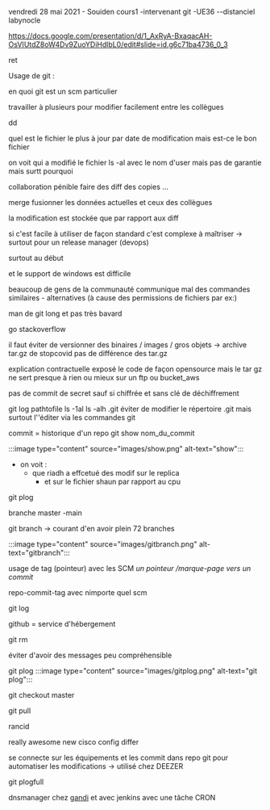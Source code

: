 vendredi 28 mai 2021 - Souiden cours1 -intervenant git -UE36 --distanciel
labynocle


https://docs.google.com/presentation/d/1_AxRyA-BxaqacAH-OsVIUtdZ8oW4Dv9ZuoYDiHdlbL0/edit#slide=id.g6c71ba4736_0_3
<p> ret<p>
Usage de git :

en quoi git est un scm particulier


travailler à plusieurs pour modifier facilement entre les collègues


dd


quel est le fichier le plus à jour par date de modification mais est-ce le bon fichier


on voit qui a modifié le fichier ls -al avec le nom d'user mais pas de garantie mais surtt pourquoi


collaboration pénible faire des diff des copies ...


merge fusionner les données actuelles et ceux des collègues 

la modification est stockée que par rapport aux diff


si c'est facile à utiliser de façon standard c'est complexe à maîtriser -> surtout pour un release manager (devops)


surtout au début

et le support de windows est difficile

beaucoup de gens de la communauté communique mal des commandes similaires - alternatives (à cause des permissions de fichiers par ex:)



man de git long et pas très bavard


go stackoverflow


il faut éviter de versionner des binaires / images / gros objets 
-> archive tar.gz de stopcovid 
pas de différence des tar.gz


explication contractuelle exposé le code de façon opensource mais le tar gz ne sert presque à rien ou mieux sur un ftp ou bucket_aws

pas de commit de secret sauf si chiffrée et sans clé de déchiffrement


git log pathtofile
ls -1al
ls -alh .git
éviter de modifier le répertoire .git mais surtout l''éditer via les commandes git

commit = historique d'un repo
git show nom_du_commit

:::image type="content" source="images/show.png" alt-text="show":::

- on voit :
    - que riadh a effcetué des modif sur le replica
        - et sur le fichier shaun par rapport au cpu

git plog


branche master -main


git branch -> courant d'en avoir plein 72 branches

:::image type="content" source="images/gitbranch.png" alt-text="gitbranch":::


usage de tag (pointeur) avec les SCM *un pointeur /marque-page vers un commit*

repo-commit-tag avec nimporte quel scm


git log


github = service d'hébergement

git rm



éviter d'avoir des messages peu compréhensible

git plog
:::image type="content" source="images/gitplog.png" alt-text="git plog":::



git checkout master


git pull


rancid

really awesome new cisco config differ

se connecte sur les équipements et les commit dans repo git pour automatiser les modifications  -> utilisé chez DEEZER


git plogfull


dnsmanager chez [gandi](https://www.gandi.net/fr) et avec jenkins avec une tâche CRON


